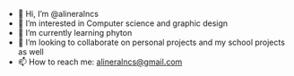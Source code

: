 - 👋 Hi, I’m @alineralncs 
- 👀 I’m interested in Computer science and graphic design
- 🌱 I’m currently learning phyton 
- 💞️ I’m looking to collaborate on personal projects and my school projects as well 
- 📫 How to reach me: alineralncs@gmail.com

<!---
alineralncs/alineralncs is a ✨ special ✨ repository because its `README.md` (this file) appears on your GitHub profile.
You can click the Preview link to take a look at your changes.
--->
